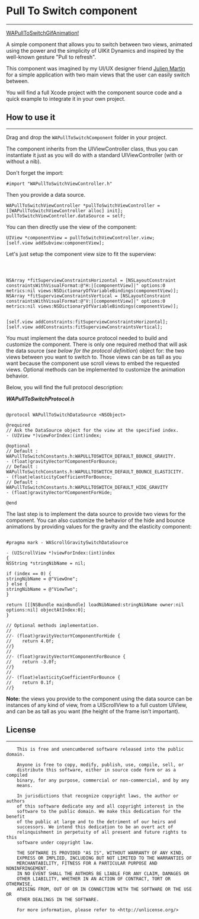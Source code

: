 # Pull To Switch component #
---

[WAPullToSwitchGifAnimation!](./WAPullToSwitchGif.gif)

A simple component that allows you to switch between two views, animated using the power and the simplicity of UIKit Dynamics and inspired by the well-known gesture "Pull to refresh".

This component was imagined by my UI/UX designer friend [Julien Martin](https://twitter.com/julienmartin_) for a simple application with two main views that the user can easily switch between.

You will find a full Xcode project with the component source code and a quick example to integrate it in your own project.

## How to use it ##
---

Drag and drop the `WAPullToSwitchComponent` folder in your project.

The component inherits from the UIViewController class, thus you can instantiate it just as you will do with a standard UIViewController (with or without a nib).


Don't forget the import:

```
#import "WAPullToSwitchViewController.h"
```

Then you provide a data source.

```
WAPullToSwitchViewController *pullToSwitchViewController = [[WAPullToSwitchViewController alloc] init];
pullToSwitchViewController.dataSource = self;
```

You can then directly use the view of the component:

```
UIView *componentView = pullToSwitchViewController.view;
[self.view addSubview:componentView];
```

Let's just setup the component view size to fit the superview:

```



NSArray *fitSuperviewConstraintsHorizontal = [NSLayoutConstraint constraintsWithVisualFormat:@"H:|[componentView]|" options:0 metrics:nil views:NSDictionaryOfVariableBindings(componentView)];
NSArray *fitSuperviewConstraintsVertical = [NSLayoutConstraint constraintsWithVisualFormat:@"V:|[componentView]|" options:0 metrics:nil views:NSDictionaryOfVariableBindings(componentView)];


[self.view addConstraints:fitSuperviewConstraintsHorizontal];
[self.view addConstraints:fitSuperviewConstraintsVertical];
```


You must implement the data source protocol needed to build and customize the component. There is only one required method that will ask the data source (*see below for the protocol definition*) object for: the two views between you want to switch to. Those views can be as tall as you want because the component use scroll views to embed the requested views. Optional methods can be implemented to customize the animation behavior.

Below, you will find the full protocol description:

***WAPullToSwitchProtocol.h***

```

@protocol WAPullToSwitchDataSource <NSObject>

@required
// Ask the DataSource object for the view at the specified index.
- (UIView *)viewForIndex:(int)index;

@optional
// Default : WAPullToSwitchConstants.h:WAPULLTOSWITCH_DEFAULT_BOUNCE_GRAVITY.
- (float)gravityVectorYComponentForBounce;
// Default : WAPullToSwitchConstants.h:WAPULLTOSWITCH_DEFAULT_BOUNCE_ELASTICITY.
- (float)elasticityCoefficientForBounce;
// Default : WAPullToSwitchConstants.h:WAPULLTOSWITCH_DEFAULT_HIDE_GRAVITY
- (float)gravityVectorYComponentForHide;

@end

```

The last step is to implement the data source to provide two views for the component. You can also customize the behavior of the hide and bounce animations by providing values for the gravity and the elasticity component:


```

#pragma mark - WAScrollGravitySwitchDataSource

- (UIScrollView *)viewForIndex:(int)index
{
NSString *stringNibName = nil;

if (index == 0) {
stringNibName = @"ViewOne";
} else {
stringNibName = @"ViewTwo";
}

return [[[NSBundle mainBundle] loadNibNamed:stringNibName owner:nil options:nil] objectAtIndex:0];
}

// Optional methods implementation.
//	
//- (float)gravityVectorYComponentForHide {
//    return 4.0f;
//}
//
//- (float)gravityVectorYComponentForBounce {
//    return -3.0f;
//}
//
//- (float)elasticityCoefficientForBounce {
//    return 0.1f;
//}

```

**Note:** the views you provide to the component using the data source can be instances of any kind of view, from a UIScrollView to a full custom UIView, and can be as tall as you want (the height of the frame isn't important).


## License ##
---


```
    This is free and unencumbered software released into the public domain.

    Anyone is free to copy, modify, publish, use, compile, sell, or
    distribute this software, either in source code form or as a compiled
    binary, for any purpose, commercial or non-commercial, and by any
    means.

    In jurisdictions that recognize copyright laws, the author or authors
    of this software dedicate any and all copyright interest in the
    software to the public domain. We make this dedication for the benefit
    of the public at large and to the detriment of our heirs and
    successors. We intend this dedication to be an overt act of
    relinquishment in perpetuity of all present and future rights to this
    software under copyright law.

    THE SOFTWARE IS PROVIDED "AS IS", WITHOUT WARRANTY OF ANY KIND,
    EXPRESS OR IMPLIED, INCLUDING BUT NOT LIMITED TO THE WARRANTIES OF
    MERCHANTABILITY, FITNESS FOR A PARTICULAR PURPOSE AND NONINFRINGEMENT.
    IN NO EVENT SHALL THE AUTHORS BE LIABLE FOR ANY CLAIM, DAMAGES OR
    OTHER LIABILITY, WHETHER IN AN ACTION OF CONTRACT, TORT OR OTHERWISE,
    ARISING FROM, OUT OF OR IN CONNECTION WITH THE SOFTWARE OR THE USE OR
    OTHER DEALINGS IN THE SOFTWARE.

    For more information, please refer to <http://unlicense.org/>
```






